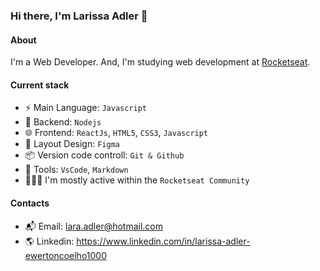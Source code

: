 ### Hi there, I'm Larissa Adler 👋

#### About
I'm a Web Developer. And, I'm studying web development at [Rocketseat](https://www.rocketseat.com.br/).

#### Current stack
- ⚡️ Main Language: `Javascript`
- 💽 Backend: `Nodejs`
- 🌐 Frontend: `ReactJs`, `HTML5`, `CSS3`, `Javascript`
- 🎨 Layout Design: `Figma`
- 📦️ Version code controll: `Git & Github`
- 🔧 Tools: `VsCode`, `Markdown`
- 👩🏼‍🚀 I'm mostly active within the `Rocketseat Community`

#### Contacts

- 📬 Email: lara.adler@hotmail.com
- 🌎 Linkedin: https://www.linkedin.com/in/larissa-adler-ewertoncoelho1000
